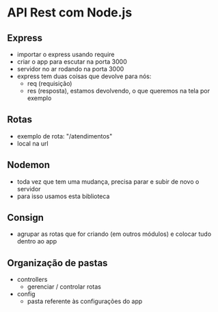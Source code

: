 # API Rest com Node.js

## Express

- importar o express usando require
- criar o app para escutar na porta 3000
- servidor no ar rodando na porta 3000
- express tem duas coisas que devolve para nós:
    - req (requisição)
    - res (resposta), estamos devolvendo, o que queremos na tela por exemplo

## Rotas

- exemplo de rota: "/atendimentos"
- local na url 

## Nodemon

- toda vez que tem uma mudança, precisa parar e subir de novo o servidor
- para isso usamos esta biblioteca

## Consign

- agrupar as rotas que for criando (em outros módulos) e colocar tudo dentro ao app

## Organização de pastas

- controllers
    - gerenciar / controlar rotas
- config
    - pasta referente às configurações do app
